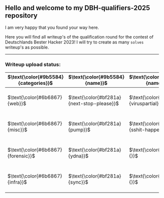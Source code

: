 ## Hello and welcome to my DBH-qualifiers-2025 repository

I am very happy that you found your way here.

Here you will find all writeup's of the qualification round for the contest of Deutschlands Bester Hacker 2023!
I will try to create as many `solves` writeup's as possible.

---

### Writeup upload status:
| $\text{\color{#9b5584}{categories}}$ | $\text{\color{#9b5584}{name}}$ | $\text{\color{#9b5584}{name}}$ | $\text{\color{#9b5584}{name}}$ | $\text{\color{#9b5584}{name}}$ | $\text{\color{#5ecc43}{my solves}}$ |
| -------- | -------- | -------- | -------- | -------- | -------- |
| $\text{\color{#6b6867}{web}}$ | $\text{\color{#bf281a}{next-stop-please}}$ | $\text{\color{#bf281a}{viruspartial}}$ | $\text{\color{#bf281a}{drain-hack}}$ | $\text{\color{#bf281a}{}}$ | $\text{\color{#5ecc43}{3} \ \color{#6b6867}{/}\ \color{#6b6867}{3}}$ |
| $\text{\color{#6b6867}{misc}}$ | $\text{\color{#bf281a}{pump}}$ | $\text{\color{#bf281a}{sshit-happens}}$ | $\text{\color{#bf281a}{center-shock-apfel}}$ | $\text{\color{#bf281a}{drain-hack-root}}$ | $\text{\color{#5ecc43}{4} \ \color{#6b6867}{/}\ \color{#6b6867}{4}}$ |
| $\text{\color{#6b6867}{forensic}}$ | $\text{\color{#bf281a}{ydna}}$ | $\text{\color{#bf281a}{}}$ | $\text{\color{#bf281a}{}}$ | $\text{\color{#bf281a}{}}$ | $\text{\color{#5ecc43}{1} \ \color{#6b6867}{/}\ \color{#6b6867}{1}}$ |
| $\text{\color{#6b6867}{infra}}$ | $\text{\color{#bf281a}{sync}}$ | $\text{\color{#bf281a}{}}$ | $\text{\color{#bf281a}{}}$ | $\text{\color{#bf281a}{}}$ | $\text{\color{#5ecc43}{1} \ \color{#6b6867}{/}\ \color{#6b6867}{1}}$ |